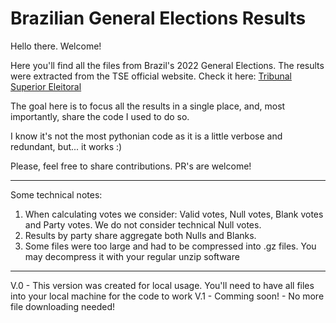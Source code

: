 # Brazilian General Elections Results

Hello there.
Welcome!

Here you'll find all the files from Brazil's 2022 General Elections.
The results were extracted from the TSE official website. Check it here: <a href="https://dadosabertos.tse.jus.br/dataset/resultados-2022" target="_blank">Tribunal Superior Eleitoral</a>

The goal here is to focus all the results in a single place, and, most importantly, share the code I used to do so.

I know it's not the most pythonian code as it is a little verbose and redundant, but... it works :)

Please, feel free to share contributions. PR's are welcome!


----------------------------

Some technical notes:
1. When calculating votes we consider: Valid votes, Null votes, Blank votes and Party votes. We do not consider technical Null votes.
2. Results by party share aggregate both Nulls and Blanks.
3. Some files were too large and had to be compressed into .gz files. You may decompress it with your regular unzip software

----------------------------
V.0 - This version was created for local usage. You'll need to have all files into your local machine for the code to work
V.1 - Comming soon! - No more file downloading needed!

